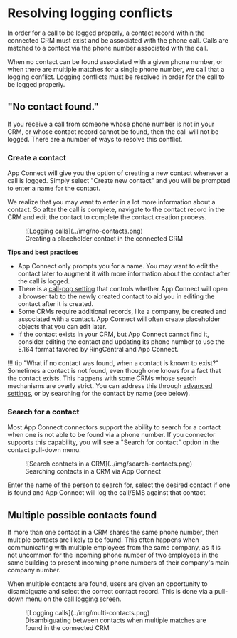# Resolving logging conflicts

In order for a call to be logged properly, a contact record within the connected CRM must exist and be associated with the phone call. Calls are matched to a contact via the phone number associated with the call.

When no contact can be found associated with a given phone number, or when there are multiple matches for a single phone number, we call that a logging conflict. Logging conflicts must be resolved in order for the call to be logged properly. 

## "No contact found."

If you receive a call from someone whose phone number is not in your CRM, or whose contact record cannot be found, then the call will not be logged. There are a number of ways to resolve this conflict. 

### Create a contact

App Connect will give you the option of creating a new contact whenever a call is logged. Simply select "Create new contact" and you will be prompted to enter a name for the contact. 

We realize that you may want to enter in a lot more information about a contact. So after the call is complete, navigate to the contact record in the CRM and edit the contact to complete the contact creation process. 

<figure markdown>
  ![Logging calls](../img/no-contacts.png)
  <figcaption>Creating a placeholder contact in the connected CRM</figcaption>
</figure>

**Tips and best practices**

* App Connect only prompts you for a name. You may want to edit the contact later to augment it with more information about the contact after the call is logged. 
* There is a [call-pop setting](making-calls.md#call-pop) that controls whether App Connect will open a browser tab to the newly created contact to aid you in editing the contact after it is created. 
* Some CRMs require additional records, like a company, be created and associated with a contact. App Connect will often create placeholder objects that you can edit later.
* If the contact exists in your CRM, but App Connect cannot find it, consider editing the contact and updating its phone number to use the E.164 format favored by RingCentral and App Connect. 

!!! tip "What if no contact was found, when a contact is known to exist?"
    Sometimes a contact is not found, even though one knows for a fact that the contact exists. This happens with some CRMs whose search mechanisms are overly strict. You can address this through [advanced settings](phone-number-formats.md), or by searching for the contact by name (see below). 

### Search for a contact

Most App Connect connectors support the ability to search for a contact when one is not able to be found via a phone number. If you connector supports this capability, you will see a "Search for contact" option in the contact pull-down menu. 

<figure markdown>
  ![Search contacts in a CRM](../img/search-contacts.png)
  <figcaption>Searching contacts in a CRM via App Connect</figcaption>
</figure>

Enter the name of the person to search for, select the desired contact if one is found and App Connect will log the call/SMS against that contact. 

## Multiple possible contacts found

If more than one contact in a CRM shares the same phone number, then multiple contacts are likely to be found. This often happens when communicating with multiple employees from the same company, as it is not uncommon for the incoming phone number of two employees in the same building to present incoming phone numbers of their company's main company number. 

When multiple contacts are found, users are given an opportunity to disambiguate and select the correct contact record. This is done via a pull-down menu on the call logging screen. 

<figure markdown>
  ![Logging calls](../img/multi-contacts.png)
  <figcaption>Disambiguating between contacts when multiple matches are found in the connected CRM</figcaption>
</figure>

